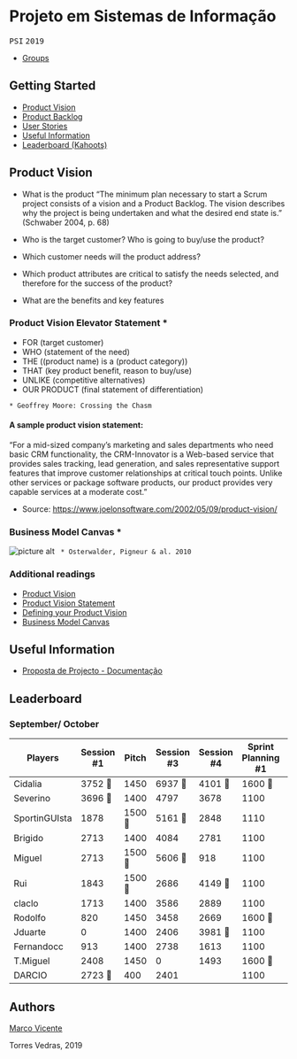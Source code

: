 # Projeto em Sistemas de Informação
<kbd>P</kbd><kbd>S</kbd><kbd>I</kbd>    <kbd>2</kbd><kbd>0</kbd><kbd>1</kbd><kbd>9</kbd>

* [Groups](https://github.com/marcovicente/psi2-projeto2019_20/blob/master/groups.md)

## Getting Started ##
* [Product Vision](#product_vision)
* [Product Backlog](#product_backlog)
* [User Stories](#user_stories)
* [Useful Information](#useful_information)
* [Leaderboard (Kahoots)](#leaderboard)

<a name="product_vision"></a>
## Product Vision
* What is the product
 “The minimum plan necessary to start a Scrum project consists of a vision and a Product Backlog. The vision describes why the project is being undertaken and what the desired end state is.” (Schwaber 2004, p. 68)

* Who is the target customer? Who is going to buy/use the product? 
* Which customer needs will the product address?  
* Which product attributes are critical to satisfy the needs selected, and therefore for the success of the product?  
* What are the benefits and key features

### Product Vision Elevator Statement *
* FOR (target customer)
* WHO (statement of the need)
* THE ((product name) is a (product category))
* THAT (key product benefit, reason to buy/use)
* UNLIKE (competitive alternatives)
* OUR PRODUCT (final statement of differentiation)
 
`* Geoffrey Moore: Crossing the Chasm`

#### A sample product vision statement:

“For a mid-sized company’s marketing and sales departments who need basic CRM functionality, the CRM-Innovator is a Web-based service that provides sales tracking, lead generation, and sales representative support features that improve customer relationships at critical touch points. Unlike other services or package software products, our product provides very capable services at a moderate cost.”
* Source: https://www.joelonsoftware.com/2002/05/09/product-vision/

### Business Model Canvas *
![picture alt](https://upload.wikimedia.org/wikipedia/commons/thumb/1/10/Business_Model_Canvas.png/1200px-Business_Model_Canvas.png)
` * Osterwalder, Pigneur & al. 2010`


### Additional readings
* [Product Vision](https://www.scrumalliance.org/community/articles/2009/january/the-product-vision)
* [Product Vision Statement](https://platinumedge.com/blog/agile-artifacts-product-vision-statement)
* [Defining your Product Vision](http://www.dummies.com/careers/project-management/four-steps-to-defining-your-product-vision-with-agile-management/)
* [Business Model Canvas](https://strategyzer.com/canvas/business-model-canvas)


<a name="useful_information"></a>
## Useful Information ##
* [Proposta de Projecto - Documentação](https://wetransfer.com/downloads/f71aa1c174cbbb72e1a61396d69bc02920190930135158/cabd58c59831502b78fac53ad508cbb420190930135158/f8604f)


<a name="leaderboard"></a>
## Leaderboard
### September/ October

| Players       | Session #1 | Pitch | Session #3 | Session #4 | Sprint Planning #1 | Total |
|---------------|------------|-------|------------|------------|--------------------|-------|
| Cidalia       | 3752   🥇   | 1450  | 6937   🥇   | 4101   🥈| 1600     🥇         | 17840 |
| Severino      | 3696   🥈   | 1400  | 4797      | 3678       | 1100               | 14671 |
| SportinGUIsta | 1878       | 1500 🥇| 5161   🥉   | 2848     | 1110               | 12497 |
| Brigido       | 2713       | 1400  | 4084       | 2781       | 1100               | 12078 |
| Miguel        | 2713       | 1500 🥇| 5606   🥈   | 918      | 1100               | 11837 |
| Rui           | 1843       | 1500 🥇| 2686       | 4149  🥇  | 1100               | 11278 |
| claclo        | 1713       | 1400  | 3586       | 2889       | 1100               | 10688 |
| Rodolfo       | 820        | 1450  | 3458       | 2669       | 1600    🥇          | 9997  |
| Jduarte       | 0          | 1400  | 2406       | 3981   🥉  | 1100               | 8887  |
| Fernandocc    | 913        | 1400  | 2738       | 1613       | 1100               | 7764  |
| T.Miguel      | 2408       | 1450  | 0          | 1493       | 1600    🥇          | 6951  |
| DARCIO        | 2723   🥉   | 400   | 2401       |           | 1100               | 6624  |


## Authors 
[Marco Vicente](https://scholar.google.com/citations?user=uKVB2XgAAAAJ&hl=en&oi=sra)

Torres Vedras, 2019
